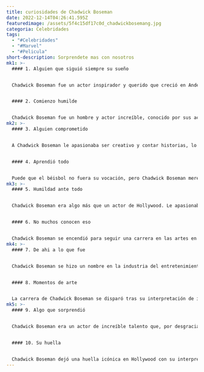 ```yaml
---
title: curiosidades de Chadwick Boseman
date: 2022-12-14T04:26:41.595Z
featuredimage: /assets/5f4c15df17c0d_chadwickbosemang.jpg
categoria: Celebridades
tags:
  - "#Celebridades"
  - "#Marvel"
  - "#Pelicula"
short-description: S﻿orprendete mas con nosotros
mk1: >-
  #### 1﻿. Alguien que siguió siempre su sueño


  Chadwick Boseman fue un actor inspirador y querido que creció en Anderson, Carolina del Sur, como el menor de tres hermanos. Desde muy pequeño, sus padres le animaron a perseguir cualquier cosa que soñara. Su madre Carolyn, enfermera, y su padre Leroy, tapicero que trabajaba para una gran empresa agrícola, enseñaron a Chadwick que el trabajo duro y la resistencia le llevarían lejos. Encarnó este espíritu durante toda su vida y su carrera hasta su prematuro fallecimiento en 2020. El impacto que tuvo en los demás sigue vivo como recordatorio de lo poderosas que pueden ser la dedicación y la tenacidad.


  #### 2﻿. Comienzo humilde 


  Chadwick Boseman fue un hombre y actor increíble, conocido por sus aclamados papeles en Pantera Negra y muchas otras películas. Antes de convertirse en una cotizada estrella de cine, Boseman tuvo unos comienzos humildes. Comenzó su carrera como aspirante a dramaturgo mientras asistía a la universidad, donde la tragedia de perder a un amigo influyó en la trayectoria de su viaje. Los amigos del instituto recuerdan lo apasionado que era Chadwick jugando al baloncesto, hasta que la tragedia golpeó a uno de sus compañeros, que recibió un disparo mortal. Aunque marcó un capítulo oscuro en su vida, también le llevó a dedicarse finalmente a la dramaturgia, que sería el comienzo de la increíble historia de Chadwick.
mk2: >-
  #### 3﻿. Alguien comprometido 


  A Chadwick Boseman le apasionaba ser creativo y contar historias, lo que le llevó a cursar estudios de dirección en la Universidad Howard. Durante su estancia allí, Chadwick se propuso aprender los matices de la narración y perfeccionar sus habilidades como director. Se sumergió en el arte del cine, comprendiendo la importancia de la emoción y el desarrollo de los personajes. Tras licenciarse con honores en la Universidad Howard, Chadwick Boseman tenía todas las herramientas necesarias para hacer realidad su misión: contar historias impactantes que inspiren e iluminen a las mentes de todo el mundo, algo que pudo lograr con aplomo antes de su prematuro fallecimiento.


  #### 4﻿. Aprendió todo 


  Puede que el béisbol no fuera su vocación, pero Chadwick Boseman merece un aplauso por aprovechar la oportunidad de su vida. Sus clases de interpretación en la universidad, bajo la tutela de Phylicia Rashad, le proporcionaron una visión inestimable de la profesión a la que estaba destinado. Rashad, directora y actriz ganadora de un premio Tony, le preparó para alcanzar hitos más allá de lo que había imaginado en un principio. Poco sabía que sus sueños se verían impulsados aún más por nada menos que el icono Denzel Washington, que financió el programa de teatro del estudiante en la Universidad de Oxford. De los logros ascendentes a las amistades sólidas, Chadwick disfrutará sin duda de un gran éxito y conservará un vínculo duradero con Washington en los años venideros.
mk3: >-
  #### 5﻿. Humildad ante todo


  Chadwick Boseman era algo más que un actor de Hollywood. Le apasionaba ayudar a la comunidad negra y retribuir siempre que fuera posible. Mientras desarrollaba su carrera, Chadwick dedicó tiempo a dar clases de interpretación en el renombrado Centro Schomburg de Investigación de la Cultura Negra de Nueva York para ayudar a recaudar fondos para el centro. Este gesto de bondad no sólo benefició al centro, sino que también proporcionó a los aspirantes a actores la tan necesaria orientación de un actor y cineasta experimentado. Incluso en su breve paso por la Tierra, Chadwick Boseman dejó una impresión duradera en muchas personas por su innegable talento y sus actos desinteresados de generosidad, que aún perduran.


  #### 6﻿. No muchos conocen eso


  Chadwick Boseman se encendió para seguir una carrera en las artes en la Universidad Howard, donde estudió dirección, escritura y producción. Tras graduarse, se trasladó a Brooklyn, tomándose el teatro más en serio que nunca. Dedicado al oficio de guionista y narrador, dedicó su tiempo a escribir obras de teatro y a trabajar en diversos planes, todo ello encaminado a desarrollar sus habilidades como director. Saltó a la fama nacional tras aparecer en varios programas de televisión y películas como 42 y Get On Up. Aunque su legado siempre será recordado por sus increíbles actuaciones, la ambición de Chadwick por la grandeza teatral sigue viva incluso después de su muerte.
mk4: >-
  #### 7﻿. De ahi a lo que fue


  Chadwick Boseman se hizo un nombre en la industria del entretenimiento como actor, escritor y productor. Consiguió notables papeles televisivos en series de éxito como "Ley y Orden", "CSI: NY" y "Cold Case" Su carrera despegó realmente cuando protagonizó la serie de ABC Family de 2007 a 2009. Esto fue sólo el principio de su estrellato, y desde entonces ha dejado una huella indeleble en Hollywood con sus icónicas interpretaciones. La memorable carrera de Boseman seguirá siendo recordada por todos aquellos cuyas vidas ha tocado a través de sus poderosas interpretaciones.


  #### 8﻿. Momentos de arte 


  La carrera de Chadwick Boseman se disparó tras su interpretación de iconos históricos en la gran pantalla. Sus papeles vitales en películas como 42 y Get on Up le convirtieron en una estrella, al encarnar objetivamente a Jackie Robinson y James Brown. Sus poderosas interpretaciones captaron el espíritu de estos dos individuos únicos, poniendo de relieve su increíble variedad como actor e inspirando a innumerables espectadores de todo el mundo. Con una confianza y una determinación inquebrantables, Chadwick Boseman creó momentos de arte cinematográfico que se recordarán siempre.
mk5: >-
  #### 9﻿. Algo que sorprendió 


  Chadwick Boseman era un actor de increíble talento que, por desgracia, falleció demasiado pronto. Causó un gran impacto en la industria, protagonizando muchas películas aclamadas como "Get On Up", "42" y "Marshall". Sin embargo, el papel que se recordará con más cariño es su interpretación del rey T'Challa en la taquillera película de Marvel "Pantera Negra". En este papel, demostró sofisticación y sensibilidad para el personaje. Su carisma y confianza infundían respeto a T'Challa mientras luchaba por proteger a su pueblo, la nación de Wakanda, un país con una de las tecnologías más avanzadas del mundo. Boseman aportó seriedad y encanto a lo que habría sido una película de superhéroes más. Como uno de los pocos héroes negros de Marvel, sirvió como figura de esperanza, representando un tipo diferente de héroe querido, y esa influencia perdurará mucho más allá de su turno como rey.


  #### 1﻿0. Su huella


  Chadwick Boseman dejó una huella icónica en Hollywood con su interpretación en la película de 2018 "Pantera Negra" No sólo fue una de las películas más exitosas y populares de ese año, sino que marcó un antes y un después en la carrera de Boseman. Fue muy elogiado por participar en una película de superhéroes distinta a todas las anteriores, que presentaba principalmente personajes negros y celebraba la cultura afroamericana. En una entrevista, Boseman afirmó que la película había cambiado lo que significa ser "joven, con talento y negro" y que se sentía orgulloso de formar parte del proceso. Sus logros estaban haciendo algo más que añadir un éxito extraordinario a su currículum como actor: estaba creando un espacio para que otros actores afroamericanos mostraran también su talento. Es realmente asombroso cómo Pantera Negra sigue abriendo puertas a una mayor diversidad en los papeles de reparto de las grandes películas de Hollywood.
---
```

